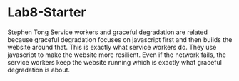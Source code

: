 # Lab8-Starter
Stephen Tong
Service workers and graceful degradation are related because graceful degradation focuses on javascript first and then builds the website around that. This is exactly what service workers do. They use javascript to make the website more resilient. Even if the network fails, the service workers keep the website running which is exactly what graceful degradation is about.